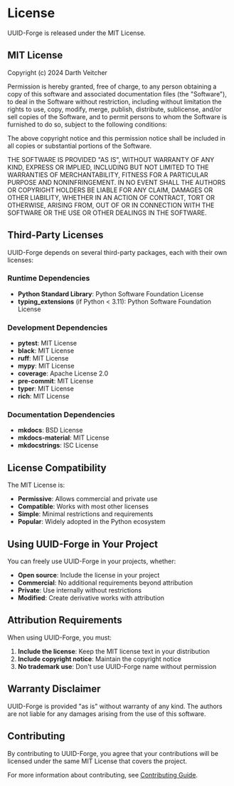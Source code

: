 # License

UUID-Forge is released under the MIT License.

## MIT License

Copyright (c) 2024 Darth Veitcher

Permission is hereby granted, free of charge, to any person obtaining a copy
of this software and associated documentation files (the "Software"), to deal
in the Software without restriction, including without limitation the rights
to use, copy, modify, merge, publish, distribute, sublicense, and/or sell
copies of the Software, and to permit persons to whom the Software is
furnished to do so, subject to the following conditions:

The above copyright notice and this permission notice shall be included in all
copies or substantial portions of the Software.

THE SOFTWARE IS PROVIDED "AS IS", WITHOUT WARRANTY OF ANY KIND, EXPRESS OR
IMPLIED, INCLUDING BUT NOT LIMITED TO THE WARRANTIES OF MERCHANTABILITY,
FITNESS FOR A PARTICULAR PURPOSE AND NONINFRINGEMENT. IN NO EVENT SHALL THE
AUTHORS OR COPYRIGHT HOLDERS BE LIABLE FOR ANY CLAIM, DAMAGES OR OTHER
LIABILITY, WHETHER IN AN ACTION OF CONTRACT, TORT OR OTHERWISE, ARISING FROM,
OUT OF OR IN CONNECTION WITH THE SOFTWARE OR THE USE OR OTHER DEALINGS IN THE
SOFTWARE.

## Third-Party Licenses

UUID-Forge depends on several third-party packages, each with their own licenses:

### Runtime Dependencies

- **Python Standard Library**: Python Software Foundation License
- **typing_extensions** (if Python < 3.11): Python Software Foundation License

### Development Dependencies

- **pytest**: MIT License
- **black**: MIT License
- **ruff**: MIT License
- **mypy**: MIT License
- **coverage**: Apache License 2.0
- **pre-commit**: MIT License
- **typer**: MIT License
- **rich**: MIT License

### Documentation Dependencies

- **mkdocs**: BSD License
- **mkdocs-material**: MIT License
- **mkdocstrings**: ISC License

## License Compatibility

The MIT License is:

- **Permissive**: Allows commercial and private use
- **Compatible**: Works with most other licenses
- **Simple**: Minimal restrictions and requirements
- **Popular**: Widely adopted in the Python ecosystem

## Using UUID-Forge in Your Project

You can freely use UUID-Forge in your projects, whether:

- **Open source**: Include the license in your project
- **Commercial**: No additional requirements beyond attribution
- **Private**: Use internally without restrictions
- **Modified**: Create derivative works with attribution

## Attribution Requirements

When using UUID-Forge, you must:

1. **Include the license**: Keep the MIT license text in your distribution
2. **Include copyright notice**: Maintain the copyright notice
3. **No trademark use**: Don't use UUID-Forge name without permission

## Warranty Disclaimer

UUID-Forge is provided "as is" without warranty of any kind. The authors are not liable for any damages arising from the use of this software.

## Contributing

By contributing to UUID-Forge, you agree that your contributions will be licensed under the same MIT License that covers the project.

For more information about contributing, see [Contributing Guide](../development/contributing.md).
